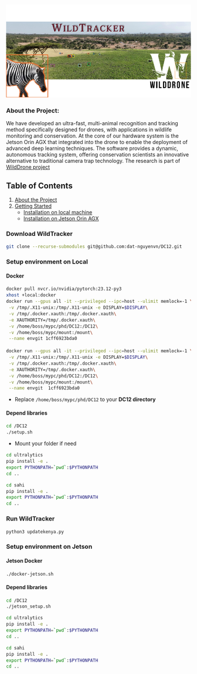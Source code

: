 ![Alt text](images/title.png)
### About the Project:
We have developed an ultra-fast, multi-animal recognition and tracking method specifically designed for drones, with applications in wildlife monitoring and conservation. At the core of our hardware system is the Jetson Orin AGX that integrated into the drone to enable the deployment of advanced deep learning techniques. The software provides a dynamic, autonomous tracking system, offering conservation scientists an innovative alternative to traditional camera trap technology. The research is part of [WildDrone project](https://wilddrone.eu/)

## Table of Contents
1. [About the Project](#about-the-project)
2. [Getting Started](#getting-started)
   - [Installation on local machine](#Setup-environment-on-Local)
   - [Installation on Jetson Orin AGX](#Setup-environment-on-Jetson)




### Download WildTracker
```bash
git clone --recurse-submodules git@github.com:dat-nguyenvn/DC12.git
```

### Setup environment on Local
#### Docker
```bash
docker pull nvcr.io/nvidia/pytorch:23.12-py3
xhost +local:docker
docker run --gpus all -it --privileged --ipc=host --ulimit memlock=-1 \
 -v /tmp/.X11-unix:/tmp/.X11-unix -e DISPLAY=$DISPLAY\
 -v /tmp/.docker.xauth:/tmp/.docker.xauth\
 -e XAUTHORITY=/tmp/.docker.xauth\
 -v /home/boss/mypc/phd/DC12:/DC12\
 -v /home/boss/mypc/mount:/mount\
 --name envgit 1cff6923bda0

docker run --gpus all -it --privileged --ipc=host --ulimit memlock=-1 \
 -v /tmp/.X11-unix:/tmp/.X11-unix -e DISPLAY=$DISPLAY\
 -v /tmp/.docker.xauth:/tmp/.docker.xauth\
 -e XAUTHORITY=/tmp/.docker.xauth\
 -v /home/boss/mypc/phd/DC12:/DC12\
 -v /home/boss/mypc/mount:/mount\
 --name envgit  1cff6923bda0
```
* Replace `/home/boss/mypc/phd/DC12` to your **DC12 directory**


#### Depend libraries
```bash
cd /DC12
./setup.sh
```
* Mount your folder if need

```bash
cd ultralytics
pip install -e .
export PYTHONPATH=`pwd`:$PYTHONPATH
cd ..
```

```bash
cd sahi
pip install -e .
export PYTHONPATH=`pwd`:$PYTHONPATH
cd ..
```

### Run WildTracker
```bash 
python3 updatekenya.py
```

### Setup environment on Jetson
#### Jetson Docker 
```bash
./docker-jetson.sh

```
#### Depend libraries
```bash
cd /DC12
./jetson_setup.sh
```


```bash
cd ultralytics
pip install -e .
export PYTHONPATH=`pwd`:$PYTHONPATH
cd ..
```

```bash
cd sahi
pip install -e .
export PYTHONPATH=`pwd`:$PYTHONPATH
cd ..
```

